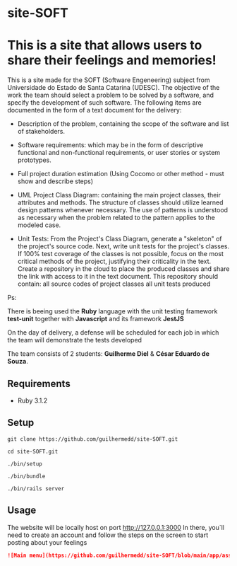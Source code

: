 # site-SOFT

# This is a site that allows users to share their feelings and memories!  

This is a site made for the SOFT (Software Engeneering) subject from Universidade do Estado de Santa Catarina (UDESC). The objective of the work the team should select a problem to be solved by a software, and specify the development of such software. The following items are documented in the form of a text document for the delivery:

- Description of the problem, containing the scope of the software and list of stakeholders.

- Software requirements: which may be in the form of descriptive functional and non-functional requirements, or user stories or system prototypes.

- Full project duration estimation (Using Cocomo or other method - must show and describe steps)

- UML Project Class Diagram: containing the main project classes, their attributes and methods. The structure of classes should utilize learned design patterns whenever necessary. The use of patterns is understood as necessary when the problem related to the pattern applies to the modeled case.

- Unit Tests: From the Project's Class Diagram, generate a "skeleton" of the project's source code. Next, write unit tests for the project's classes. If 100% test coverage of the classes is not possible, focus on the most critical methods of the project, justifying their criticality in the text. Create a repository in the cloud to place the produced classes and share the link with access to it in the text document. This repository should contain:
all source codes of project classes
all unit tests produced

Ps: 

There is beeing used the **Ruby** language with the unit testing framework **test-unit** together with **Javascript** and its framework **JestJS**

On the day of delivery, a defense will be scheduled for each job in which the team will demonstrate the tests developed

The team consists of 2 students: **Guilherme Diel** & **César Eduardo de Souza**. 

## Requirements
 
- Ruby 3.1.2

## Setup

```console
git clone https://github.com/guilhermedd/site-SOFT.git
```

```console
cd site-SOFT.git
```

```console
./bin/setup
```

```console
./bin/bundle
```

```console
./bin/rails server
```

## Usage

The website will be locally host on port http://127.0.0.1:3000
In there, you`ll need to create an account and follow the steps on the screen to start posting about your feelings

```md
![Main menu](https://github.com/guilhermedd/site-SOFT/blob/main/app/assets/images/SITE_SOFT.png)
```

